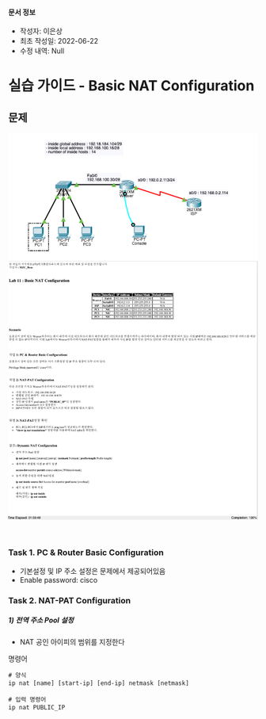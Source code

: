 #### 문서 정보
- 작성자: 이은상
- 최초 작성일: 2022-06-22
- 수정 내역: Null



# 실습 가이드 - Basic NAT Configuration


## 문제

![quiz_topology](quiz_topology.png)
![quiz_scenario](quiz_scenario.png)



<br>


### Task 1. PC & Router Basic Configuration

- 기본설정 및 IP 주소 설정은 문제에서 제공되어있음
- Enable password: cisco




### Task 2. NAT-PAT Configuration

##### 1) 전역 주소 Pool 설정

- NAT 공인 아이피의 범위를 지정한다

명령어
```shell
# 양식
ip nat [name] [start-ip] [end-ip] netmask [netmask]

# 입력 명령어
ip nat PUBLIC_IP  
```


  